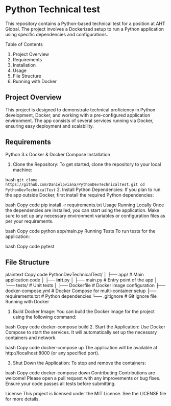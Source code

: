# Python Technical test
This repository contains a Python-based technical test for a position at AHT Global. The project involves a Dockerized setup to run a Python application using specific dependencies and configurations.

Table of Contents
1. Project Overview
2. Requirements
3. Installation
4. Usage
5. File Structure
6. Running with Docker

## Project Overview
This project is designed to demonstrate technical proficiency in Python development, Docker, and working with a pre-configured application environment. The app consists of several services running via Docker, ensuring easy deployment and scalability.

## Requirements
Python 3.x
Docker & Docker Compose
Installation
1. Clone the Repository:
To get started, clone the repository to your local machine:

bash
`git clone https://github.com/Danielpviana/PythonDevTechnicalTest.git
cd PythonDevTechnicalTest`
2. Install Python Dependencies:
If you plan to run the app outside Docker, first install the required Python dependencies:

bash
Copy code
pip install -r requirements.txt
Usage
Running Locally
Once the dependencies are installed, you can start using the application. Make sure to set up any necessary environment variables or configuration files as per your requirements.

bash
Copy code
python app/main.py
Running Tests
To run tests for the application:

bash
Copy code
pytest


## File Structure
plaintext
Copy code
PythonDevTechnicalTest/
│
├── app/                  # Main application code
│   ├── __init__.py
│   ├── main.py           # Entry point of the app
│   └── tests/            # Unit tests
│
├── Dockerfile            # Docker image configuration
├── docker-compose.yml    # Docker Compose for multi-container setup
├── requirements.txt      # Python dependencies
└── .gitignore            # Git ignore file
Running with Docker
1. Build Docker Image:
You can build the Docker image for the project using the following command:

bash
Copy code
docker-compose build
2. Start the Application:
Use Docker Compose to start the services. It will automatically set up the necessary containers and network.

bash
Copy code
docker-compose up
The application will be available at http://localhost:8000 (or any specified port).

3. Shut Down the Application:
To stop and remove the containers:

bash
Copy code
docker-compose down
Contributing
Contributions are welcome! Please open a pull request with any improvements or bug fixes. Ensure your code passes all tests before submitting.

License
This project is licensed under the MIT License. See the LICENSE file for more details.
